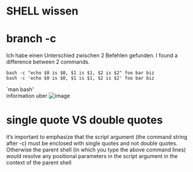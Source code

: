 
# SHELL wissen
# branch -c
Ich habe einen Unterschied zwischen 2 Befehlen gefunden.
I found a difference between 2 commands.
```
bash -c "echo $0 is $0, $1 is $1, $2 is $2" foo bar biz
bash -c 'echo $0 is $0, $1 is $1, $2 is $2' foo bar biz
```
`man bash'  
information uber 
![image](https://user-images.githubusercontent.com/59786755/182548955-229f35e8-300a-4322-8fb8-066f1275f6a1.png)

# single quote VS double quotes
 it’s important to emphasize that the script argument (the command string after -c) must be enclosed with single quotes and not double quotes.  Otherwise the parent shell (in which you type the above command lines) would resolve any positional parameters in the script argument in the context of the parent shell
